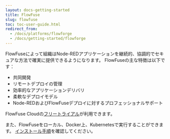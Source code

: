```yaml
---
layout: docs-getting-started
title: FlowFuse
slug: flowfuse
toc: toc-user-guide.html
redirect_from:
  - /docs/platforms/flowforge
  - /docs/getting-started/flowforge
---
```


FlowFuseによって組織はNode-REDアプリケーションを継続的、協調的でセキュアな方法で確実に提供できるようになります。
FlowFuseの主な特徴は以下です：
* 共同開発
* リモートデプロイの管理
* 効率的なアプリケーションデリバリ
* 柔軟なデプロイモデル
* Node-REDおよびFlowFuseデプロイに対するプロフェッショナルサポート


FlowFuse Cloudの[フリートライアル](https://app.flowforge.com/account/create)が利用できます。

また、FlowFuseをローカル、Docker上、Kubernetesで実行することができます。
[インストール手順](https://flowfuse.com/docs/install/)を確認してください。

